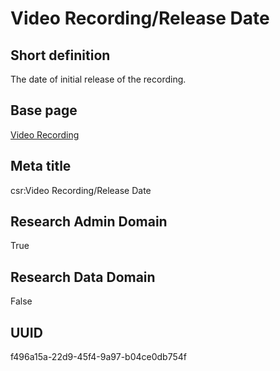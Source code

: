 # Video Recording/Release Date
## Short definition
The date of initial release of the recording.
## Base page
[Video Recording](../../Objects/Video%20Recording.md)
## Meta title
csr:Video Recording/Release Date
## Research Admin Domain
True
## Research Data Domain
False
## UUID
f496a15a-22d9-45f4-9a97-b04ce0db754f
